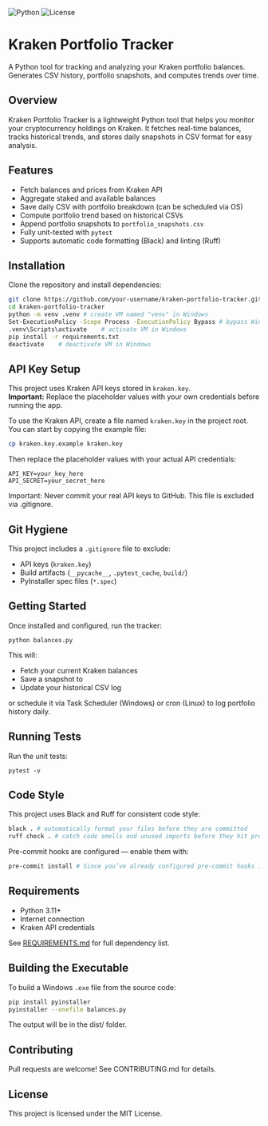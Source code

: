 ![Python](https://img.shields.io/badge/python-3.11+-blue)
![License](https://img.shields.io/badge/license-MIT-green)

# Kraken Portfolio Tracker

A Python tool for tracking and analyzing your Kraken portfolio balances.  
Generates CSV history, portfolio snapshots, and computes trends over time.

## Overview

Kraken Portfolio Tracker is a lightweight Python tool that helps you monitor your cryptocurrency holdings on Kraken. It fetches real-time balances, tracks historical trends, and stores daily snapshots in CSV format for easy analysis.

## Features
- Fetch balances and prices from Kraken API
- Aggregate staked and available balances
- Save daily CSV with portfolio breakdown (can be scheduled via OS)
- Compute portfolio trend based on historical CSVs
- Append portfolio snapshots to `portfolio_snapshots.csv`
- Fully unit-tested with `pytest`
- Supports automatic code formatting (Black) and linting (Ruff)

## Installation

Clone the repository and install dependencies:

```bash
git clone https://github.com/your-username/kraken-portfolio-tracker.git
cd kraken-portfolio-tracker
python -m venv .venv # create VM named "venv" in Windows
Set-ExecutionPolicy -Scope Process -ExecutionPolicy Bypass # bypass Windows policies for VM current session
.venv\Scripts\activate    # activate VM in Windows
pip install -r requirements.txt
deactivate    # deactivate VM in Windows
```

## API Key Setup

This project uses Kraken API keys stored in `kraken.key`.  
**Important:** Replace the placeholder values with your own credentials before running the app.

To use the Kraken API, create a file named `kraken.key` in the project root.  
You can start by copying the example file:

```bash
cp kraken.key.example kraken.key
```

Then replace the placeholder values with your actual API credentials:
```
API_KEY=your_key_here
API_SECRET=your_secret_here
```
Important: Never commit your real API keys to GitHub. This file is excluded via .gitignore.

## Git Hygiene

This project includes a `.gitignore` file to exclude:
- API keys (`kraken.key`)
- Build artifacts (`__pycache__`, `.pytest_cache`, `build/`)
- PyInstaller spec files (`*.spec`)

## Getting Started

Once installed and configured, run the tracker:

```
python balances.py
```
This will:
- Fetch your current Kraken balances
- Save a snapshot to
- Update your historical CSV log

or schedule it via Task Scheduler (Windows) or cron (Linux) to log portfolio history daily.

## Running Tests

Run the unit tests:
```
pytest -v
```

## Code Style

This project uses Black and Ruff for consistent code style:
```bash
black . # automatically format your files before they are committed
ruff check . # catch code smells and unused imports before they hit production
```

Pre-commit hooks are configured — enable them with:
```bash
pre-commit install # Since you’ve already configured pre-commit hooks in .pre-commit-config.yaml, you can enable them locally. Now every time you run git commit, Black and Ruff will automatically check your files before they are committed — so your CI will stay green without extra work.
```

## Requirements

- Python 3.11+
- Internet connection
- Kraken API credentials

See [REQUIREMENTS.md](REQUIREMENTS.md) for full dependency list.

## Building the Executable

To build a Windows `.exe` file from the source code:

```bash
pip install pyinstaller
pyinstaller --onefile balances.py
```
The output will be in the dist/ folder.

## Contributing

Pull requests are welcome! See CONTRIBUTING.md for details.

## License

This project is licensed under the MIT License.
